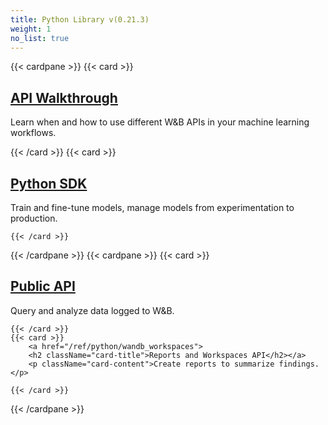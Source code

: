 ```yaml
---
title: Python Library v(0.21.3)
weight: 1
no_list: true
---
```

{{< cardpane >}}
    {{< card >}}
            <a href="/ref/python/python_api_walkthrough">
            <h2 className="card-title">API Walkthrough</h2></a>
            <p className="card-content">Learn when and how to use different W&B APIs in your machine learning workflows.</p>
        {{< /card >}}
            {{< card >}}
        <a href="/ref/python/sdk">
        <h2 className="card-title">Python SDK</h2></a>
        <p className="card-content">Train and fine-tune models, manage models from experimentation to production.</p>
    
    {{< /card >}}

{{< /cardpane >}}
{{< cardpane >}}
    {{< card >}}
        <a href="/ref/python/public-api">
        <h2 className="card-title">Public API</h2></a>
        <p className="card-content">Query and analyze data logged to W&B.</p>
    
    {{< /card >}}
    {{< card >}}
        <a href="/ref/python/wandb_workspaces">
        <h2 className="card-title">Reports and Workspaces API</h2></a>
        <p className="card-content">Create reports to summarize findings.</p>
    
    {{< /card >}}

{{< /cardpane >}}
